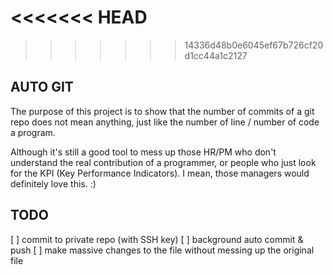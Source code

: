 <<<<<<< HEAD
=======

>>>>>>> 14336d48b0e6045ef67b726cf20d1cc44a1c2127
## AUTO GIT
The purpose of this project is to show that the number of commits of a git repo does not mean anything,
just like the number of line / number of code a program.

Although it's still a good tool to mess up those HR/PM who don't understand the real contribution of a programmer, or people who just look for the KPI (Key Performance Indicators).
I mean, those managers would definitely love this. :)

## TODO
[ ] commit to private repo (with SSH key)
[ ] background auto commit & push
[ ] make massive changes to the file without messing up the original file
